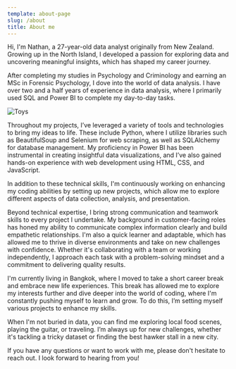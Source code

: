 ```yaml
---
template: about-page
slug: /about
title: About me
---
```

Hi, I'm Nathan, a 27-year-old data analyst originally from New Zealand. Growing up in the North Island, I developed a passion for exploring data and uncovering meaningful insights, which has shaped my career journey.

After completing my studies in Psychology and Criminology and earning an MSc in Forensic Psychology, I dove into the world of data analysis. I have over two and a half years of experience in data analysis, where I primarily used SQL and Power BI to complete my day-to-day tasks.



![Toys](/assets/vanessa-bucceri-gdirwiyama8-unsplash.jpg "Toys")

Throughout my projects, I’ve leveraged a variety of tools and technologies to bring my ideas to life. These include Python, where I utilize libraries such as BeautifulSoup and Selenium for web scraping, as well as SQLAlchemy for database management. My proficiency in Power BI has been instrumental in creating insightful data visualizations, and I’ve also gained hands-on experience with web development using HTML, CSS, and JavaScript.

In addition to these technical skills, I'm continuously working on enhancing my coding abilities by setting up new projects, which allow me to explore different aspects of data collection, analysis, and presentation.

Beyond technical expertise, I bring strong communication and teamwork skills to every project I undertake. My background in customer-facing roles has honed my ability to communicate complex information clearly and build empathetic relationships. I'm also a quick learner and adaptable, which has allowed me to thrive in diverse environments and take on new challenges with confidence. Whether it's collaborating with a team or working independently, I approach each task with a problem-solving mindset and a commitment to delivering quality results.

I'm currently living in Bangkok, where I moved to take a short career break and embrace new life experiences. This break has allowed me to explore my interests further and dive deeper into the world of coding, where I'm constantly pushing myself to learn and grow. To do this, I’m setting myself various projects to enhance my skills.

When I'm not buried in data, you can find me exploring local food scenes, playing the guitar, or traveling. I’m always up for new challenges, whether it's tackling a tricky dataset or finding the best hawker stall in a new city.

If you have any questions or want to work with me, please don't hesitate to reach out. I look forward to hearing from you!